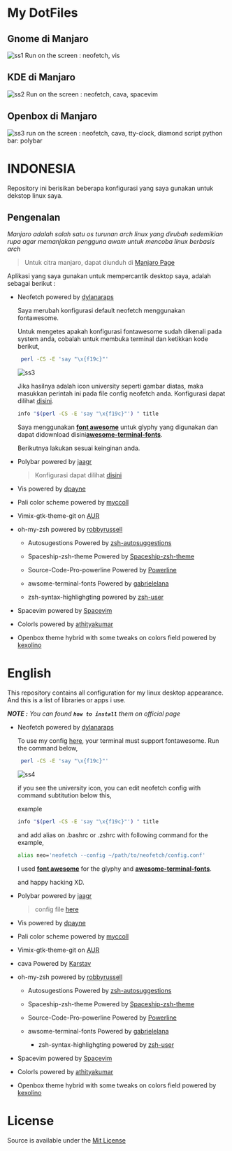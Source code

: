 <p align="center"><h1>
<bold>

My DotFiles

</bold>
</h1>
</p>

## Gnome di Manjaro

![ss1](/Screenshoot/ss1.png)
Run on the screen : neofetch, vis

## KDE di Manjaro

![ss2](/Screenshoot/Screenshot_20180330_202353.png)
Run on the screen : neofetch, cava, spacevim

## Openbox di Manjaro
![ss3](/Screenshoot/new.png)
run on the screen : neofetch, cava, tty-clock, diamond script python
bar: polybar

# **INDONESIA**

Repository ini berisikan beberapa konfigurasi yang saya gunakan untuk dekstop linux saya.

## Pengenalan

_Manjaro adalah salah satu os turunan arch linux yang dirubah sedemikian rupa agar memanjakan pengguna awam untuk mencoba linux berbasis arch_

> Untuk citra manjaro, dapat diunduh di [Manjaro Page](https://manjaro.org)

Aplikasi yang saya gunakan untuk mempercantik desktop saya, adalah sebagai berikut :

* Neofetch powered by [dylanaraps](https://github.com/dylanaraps/neofetch)

  Saya merubah konfigurasi default neofetch menggunakan fontawesome.

  Untuk mengetes apakah konfigurasi fontawesome sudah dikenali pada system anda, cobalah untuk membuka terminal dan ketikkan kode berikut,

  ```bash
   perl -CS -E 'say "\x{f19c}"'
  ```

  ![ss3](/Screenshoot/Screenshot_20180330_235416.png)

  Jika hasilnya adalah icon university seperti gambar diatas, maka masukkan perintah ini pada file config neofetch anda.
  Konfigurasi dapat dilihat [disini](/neofetch).

  ```bash
  info "$(perl -CS -E 'say "\x{f19c}"') " title
  ```

  Saya menggunakan [**font awesome**](https://fontawesome.com/) untuk glyphy yang digunakan dan dapat didownload disini[**awesome-terminal-fonts**](https://github.com/gabrielelana/awesome-terminal-fonts).

  Berikutnya lakukan sesuai keinginan anda.

* Polybar powered by
  [jaagr](https://github.com/jaagr/polybar)

  > Konfigurasi dapat dilihat [disini](/.config/polybar)

* Vis powered by [dpayne](https://github.com/dpayne/cli-visualizer)

* Pali color scheme powered by [myccoll](https://github.com/Mayccoll/Gogh)

* Vimix-gtk-theme-git on [AUR](https://aur.archlinux.org/packages/vimix-gtk-themes-git/)

* oh-my-zsh powered by [robbyrussell](https://github.com/robbyrussell/oh-my-zsh)

  * Autosugestions Powered by [zsh-autosuggestions](https://github.com/zsh-users/zsh-autosuggestions)

  * Spaceship-zsh-theme Powered by [Spaceship-zsh-theme](https://github.com/denysdovhan/spaceship-zsh-theme)

  * Source-Code-Pro-powerline Powered by [Powerline](https://github.com/powerline/fonts)

  * awsome-terminal-fonts Powered by [gabrielelana](https://github.com/gabrielelana/awesome-terminal-fonts)

  * zsh-syntax-highlighgting powered by [zsh-user](https://github.com/zsh-users/zsh-syntax-highlighting)

* Spacevim powered by [Spacevim](https://github.com/SpaceVim/SpaceVim#linux-and-macos)

* Colorls powered by [athityakumar](https://github.com/athityakumar/colorls)

* Openbox theme hybrid with some tweaks on colors field powered by [kexolino](https://www.deviantart.com/kexolino/art/Hybrid-Openbox-Theme-429202525)

# English

This repository contains all configuration for my linux desktop appearance.
And this is a list of libraries or apps i use.

_**NOTE :** You can found **`how to install`** them on official page_

* Neofetch powered by [dylanaraps](https://github.com/dylanaraps/neofetch)

  To use my config [here](/neofetch), your terminal must support fontawesome.
  Run the command below,

  ```bash
   perl -CS -E 'say "\x{f19c}"'
  ```

  ![ss4](/Screenshoot/Screenshot_20180330_235416.png)

  if you see the university icon, you can edit neofetch config with command subtitution below this,

  example

  ```bash
  info "$(perl -CS -E 'say "\x{f19c}"') " title
  ```

  and add alias on .bashrc or .zshrc with following command for the example,

  ```bash
  alias neo='neofetch --config ~/path/to/neofetch/config.conf'
  ```

  I used [**font awesome**](https://fontawesome.com/) for the glyphy and [**awesome-terminal-fonts**](https://github.com/gabrielelana/awesome-terminal-fonts).

  and happy hacking XD.

* Polybar powered by
  [jaagr](https://github.com/jaagr/polybar)

  > config file [here](/.config/polybar)

* Vis powered by [dpayne](https://github.com/dpayne/cli-visualizer)

* Pali color scheme powered by [myccoll](https://github.com/Mayccoll/Gogh)

* Vimix-gtk-theme-git on [AUR](https://aur.archlinux.org/packages/vimix-gtk-themes-git/)

* cava Powered by [Karstav](https://github.com/karlstav/cava)

* oh-my-zsh powered by [robbyrussell](https://github.com/robbyrussell/oh-my-zsh)

  * Autosugestions Powered by [zsh-autosuggestions](https://github.com/zsh-users/zsh-autosuggestions)

  * Spaceship-zsh-theme Powered by [Spaceship-zsh-theme](https://github.com/denysdovhan/spaceship-zsh-theme)

  * Source-Code-Pro-powerline Powered by [Powerline](https://github.com/powerline/fonts)

  * awsome-terminal-fonts Powered by [gabrielelana](https://github.com/gabrielelana/awesome-terminal-fonts)


    * zsh-syntax-highlighgting powered by [zsh-user](https://github.com/zsh-users/zsh-syntax-highlighting)

* Spacevim powered by [Spacevim](https://github.com/SpaceVim/SpaceVim#linux-and-macos)

* Colorls powered by [athityakumar](https://github.com/athityakumar/colorls)
* Openbox theme hybrid with some tweaks on colors field powered by [kexolino](https://www.deviantart.com/kexolino/art/Hybrid-Openbox-Theme-429202525)

# **License**

Source is available under the [Mit License](LICENSE.md)
